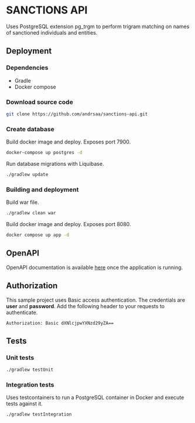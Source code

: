 # SANCTIONS API
Uses PostgreSQL extension pg_trgm to perform trigram matching on names of sanctioned individuals and entities.

## Deployment
### Dependencies
* Gradle
* Docker compose

### Download source code
```bash
git clone https://github.com/andrsaa/sanctions-api.git
```

### Create database
Build docker image and deploy. Exposes port 7900.
```bash
docker-compose up postgres -d
```

Run database migrations with Liquibase.
```bash
./gradlew update
```

### Building and deployment
Build war file.
```bash
./gradlew clean war
```

Build docker image and deploy. Exposes port 8080.
```bash
docker compose up app -d
```

## OpenAPI
OpenAPI documentation is available [here](http://localhost:8080/sanctions-api/swagger-ui/index.html) once the application is running.

## Authorization
This sample project uses Basic access authentication. The credentials are **user** and **password**. Add the following header 
to your requests to authenticate.
```http request
Authorization: Basic dXNlcjpwYXNzd29yZA==
```

## Tests
### Unit tests
```bash
./gradlew testUnit
```

### Integration tests
Uses testcontainers to run a PostgreSQL container in Docker and execute tests against it.
```bash
./gradlew testIntegration
```
